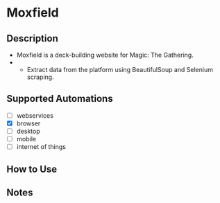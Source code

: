 # Moxfield

## Description
- Moxfield is a deck-building website for Magic: The Gathering.
- - Extract data from the platform using BeautifulSoup and Selenium scraping.

## Supported Automations
- [ ] webservices
- [X] browser
- [ ] desktop
- [ ] mobile
- [ ] internet of things

## How to Use

## Notes

